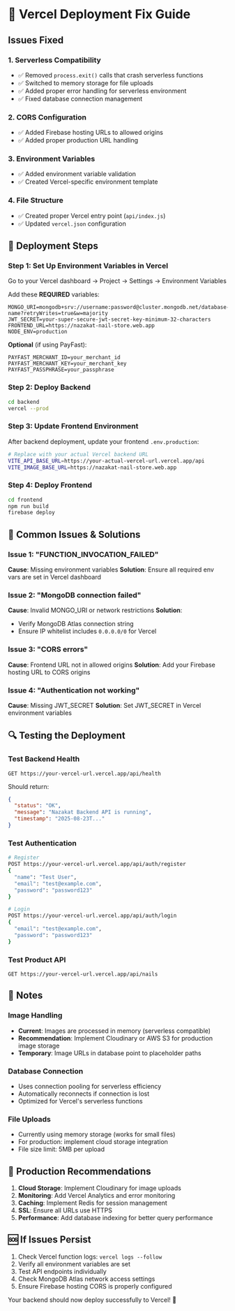 # 🚀 Vercel Deployment Fix Guide

## Issues Fixed

### 1. **Serverless Compatibility**
- ✅ Removed `process.exit()` calls that crash serverless functions
- ✅ Switched to memory storage for file uploads
- ✅ Added proper error handling for serverless environment
- ✅ Fixed database connection management

### 2. **CORS Configuration**
- ✅ Added Firebase hosting URLs to allowed origins
- ✅ Added proper production URL handling

### 3. **Environment Variables**
- ✅ Added environment variable validation
- ✅ Created Vercel-specific environment template

### 4. **File Structure**
- ✅ Created proper Vercel entry point (`api/index.js`)
- ✅ Updated `vercel.json` configuration

## 🔧 Deployment Steps

### Step 1: Set Up Environment Variables in Vercel

Go to your Vercel dashboard → Project → Settings → Environment Variables

Add these **REQUIRED** variables:

```
MONGO_URI=mongodb+srv://username:password@cluster.mongodb.net/database-name?retryWrites=true&w=majority
JWT_SECRET=your-super-secure-jwt-secret-key-minimum-32-characters
FRONTEND_URL=https://nazakat-nail-store.web.app
NODE_ENV=production
```

**Optional** (if using PayFast):
```
PAYFAST_MERCHANT_ID=your_merchant_id
PAYFAST_MERCHANT_KEY=your_merchant_key
PAYFAST_PASSPHRASE=your_passphrase
```

### Step 2: Deploy Backend

```bash
cd backend
vercel --prod
```

### Step 3: Update Frontend Environment

After backend deployment, update your frontend `.env.production`:

```bash
# Replace with your actual Vercel backend URL
VITE_API_BASE_URL=https://your-actual-vercel-url.vercel.app/api
VITE_IMAGE_BASE_URL=https://nazakat-nail-store.web.app
```

### Step 4: Deploy Frontend

```bash
cd frontend
npm run build
firebase deploy
```

## 🐛 Common Issues & Solutions

### Issue 1: "FUNCTION_INVOCATION_FAILED"
**Cause**: Missing environment variables
**Solution**: Ensure all required env vars are set in Vercel dashboard

### Issue 2: "MongoDB connection failed"
**Cause**: Invalid MONGO_URI or network restrictions
**Solution**: 
- Verify MongoDB Atlas connection string
- Ensure IP whitelist includes `0.0.0.0/0` for Vercel

### Issue 3: "CORS errors"
**Cause**: Frontend URL not in allowed origins
**Solution**: Add your Firebase hosting URL to CORS origins

### Issue 4: "Authentication not working"
**Cause**: Missing JWT_SECRET
**Solution**: Set JWT_SECRET in Vercel environment variables

## 🔍 Testing the Deployment

### Test Backend Health
```
GET https://your-vercel-url.vercel.app/api/health
```

Should return:
```json
{
  "status": "OK",
  "message": "Nazakat Backend API is running",
  "timestamp": "2025-08-23T..."
}
```

### Test Authentication
```bash
# Register
POST https://your-vercel-url.vercel.app/api/auth/register
{
  "name": "Test User",
  "email": "test@example.com",
  "password": "password123"
}

# Login
POST https://your-vercel-url.vercel.app/api/auth/login
{
  "email": "test@example.com",
  "password": "password123"
}
```

### Test Product API
```
GET https://your-vercel-url.vercel.app/api/nails
```

## 📝 Notes

### Image Handling
- **Current**: Images are processed in memory (serverless compatible)
- **Recommendation**: Implement Cloudinary or AWS S3 for production image storage
- **Temporary**: Image URLs in database point to placeholder paths

### Database Connection
- Uses connection pooling for serverless efficiency
- Automatically reconnects if connection is lost
- Optimized for Vercel's serverless functions

### File Uploads
- Currently using memory storage (works for small files)
- For production: implement cloud storage integration
- File size limit: 5MB per upload

## 🚀 Production Recommendations

1. **Cloud Storage**: Implement Cloudinary for image uploads
2. **Monitoring**: Add Vercel Analytics and error monitoring
3. **Caching**: Implement Redis for session management
4. **SSL**: Ensure all URLs use HTTPS
5. **Performance**: Add database indexing for better query performance

## 🆘 If Issues Persist

1. Check Vercel function logs: `vercel logs --follow`
2. Verify all environment variables are set
3. Test API endpoints individually
4. Check MongoDB Atlas network access settings
5. Ensure Firebase hosting CORS is properly configured

Your backend should now deploy successfully to Vercel! 🎉
